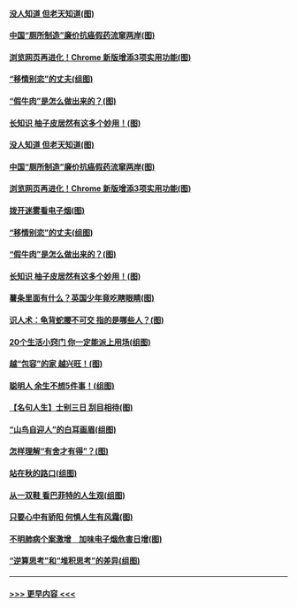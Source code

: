 #### [没人知道 但老天知道(图)](../pages/p8/907731.md?t=09181033) 
#### [中国“厕所制造”廉价抗癌假药流窜两岸(图)](../pages/p8/907723.md?t=09181033) 
#### [浏览网页再进化！Chrome 新版增添3项实用功能(图)](../pages/p8/907714.md?t=09181033) 
#### [“移情别恋”的丈夫(组图)](../pages/p8/907644.md?t=09181033) 
#### [“假牛肉”是怎么做出来的？(图)](../pages/p8/907668.md?t=09181033) 
#### [长知识 柚子皮居然有这多个妙用！(图)](../pages/p8/907425.md?t=09181033) 
#### [没人知道 但老天知道(图)](../pages/p8/907731.md?t=09181033) 
#### [中国“厕所制造”廉价抗癌假药流窜两岸(图)](../pages/p8/907723.md?t=09181033) 
#### [浏览网页再进化！Chrome 新版增添3项实用功能(图)](../pages/p8/907714.md?t=09181033) 
#### [拨开迷雾看电子烟(图)](../pages/p8/907427.md?t=09181033) 
#### [“移情别恋”的丈夫(组图)](../pages/p8/907644.md?t=09181033) 
#### [“假牛肉”是怎么做出来的？(图)](../pages/p8/907668.md?t=09181033) 
#### [长知识 柚子皮居然有这多个妙用！(图)](../pages/p8/907425.md?t=09181033) 
#### [薯条里面有什么？英国少年竟吃瞎眼睛(图)](../pages/p8/907381.md?t=09181033) 
#### [识人术：龟背蛇腰不可交 指的是哪些人？(图)](../pages/p8/907503.md?t=09181033) 
#### [20个生活小窍门 你一定能派上用场(组图)](../pages/p8/907510.md?t=09181033) 
#### [越“包容”的家 越兴旺！(图)](../pages/p8/907328.md?t=09181033) 
#### [聪明人 余生不想5件事！(组图)](../pages/p8/907364.md?t=09181033) 
#### [【名句人生】士别三日 刮目相待(图)](../pages/p8/906988.md?t=09181033) 
#### [“山鸟自迎人”的白耳画眉(组图)](../pages/p8/907332.md?t=09181033) 
#### [怎样理解“有舍才有得”？(图)](../pages/p8/906872.md?t=09181033) 
#### [站在秋的路口(组图)](../pages/p8/906914.md?t=09181033) 
#### [从一双鞋 看巴菲特的人生观(组图)](../pages/p8/907311.md?t=09181033) 
#### [只要心中有骄阳 何惧人生有风霜(图)](../pages/p8/907320.md?t=09181033) 
#### [不明肺病个案激增　加味电子烟危害日增(图)](../pages/p8/907307.md?t=09181033) 
#### [“逆算思考”和“堆积思考”的差异(组图)](../pages/p8/907229.md?t=09181033) 

----
#### [ >>> 更早内容 <<< ](../indexes/p8-earlier.md)
